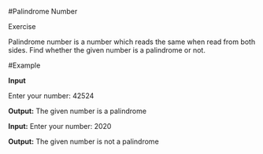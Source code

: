#Palindrome Number

Exercise

Palindrome number is a number which reads the same when read from both sides. Find whether the given number is a palindrome or not.

#Example

**Input**

Enter your number:
42524

**Output:**
The given number is a palindrome

**Input:**
Enter your number:
2020

**Output:**
The given number is not a palindrome